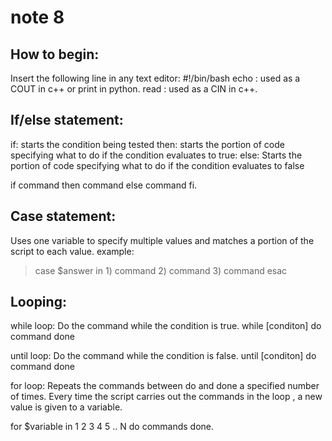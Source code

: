 # note 8

## How to begin:

Insert the following line in any text editor:  #!/bin/bash
echo : used as a COUT in c++ or print in python.
read : used as a CIN in c++.

## If/else statement:

if: starts the condition being tested
then: starts the portion of code specifying what to do if the condition evaluates to true:
else: Starts the portion of code specifying what to do if the condition evaluates to false

if command
then
    command
else
    command
fi.
## Case statement:
Uses one variable to specify multiple values and matches a portion of the script to each value.
example:

>case $answer in
    1) command
    2) command
    3) command
esac

## Looping:

while loop: Do the command while the condition is true.
while [conditon]
do
    command
done

until loop: Do the command while the condition is false.
until [conditon]
do
    command
done

for loop: Repeats the commands between do and done a specified number of times. Every time the script carries out the commands in the loop , a new value is given to a variable.

for $variable in 1 2 3 4 5 .. N
do
    commands
done.